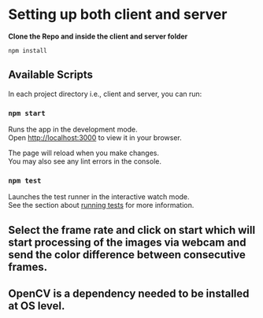 # Setting up both client and server
**Clone the Repo and inside the client and server folder**
```
npm install
```
## Available Scripts

In each project directory i.e., client and server, you can run:

### `npm start`

Runs the app in the development mode.\
Open [http://localhost:3000](http://localhost:3000) to view it in your browser.

The page will reload when you make changes.\
You may also see any lint errors in the console.

### `npm test`

Launches the test runner in the interactive watch mode.\
See the section about [running tests](https://facebook.github.io/create-react-app/docs/running-tests) for more information.


## Select the frame rate and click on start which will start processing of the images via webcam and send the  color difference between consecutive frames.

## OpenCV is a dependency needed to be installed at OS level.
